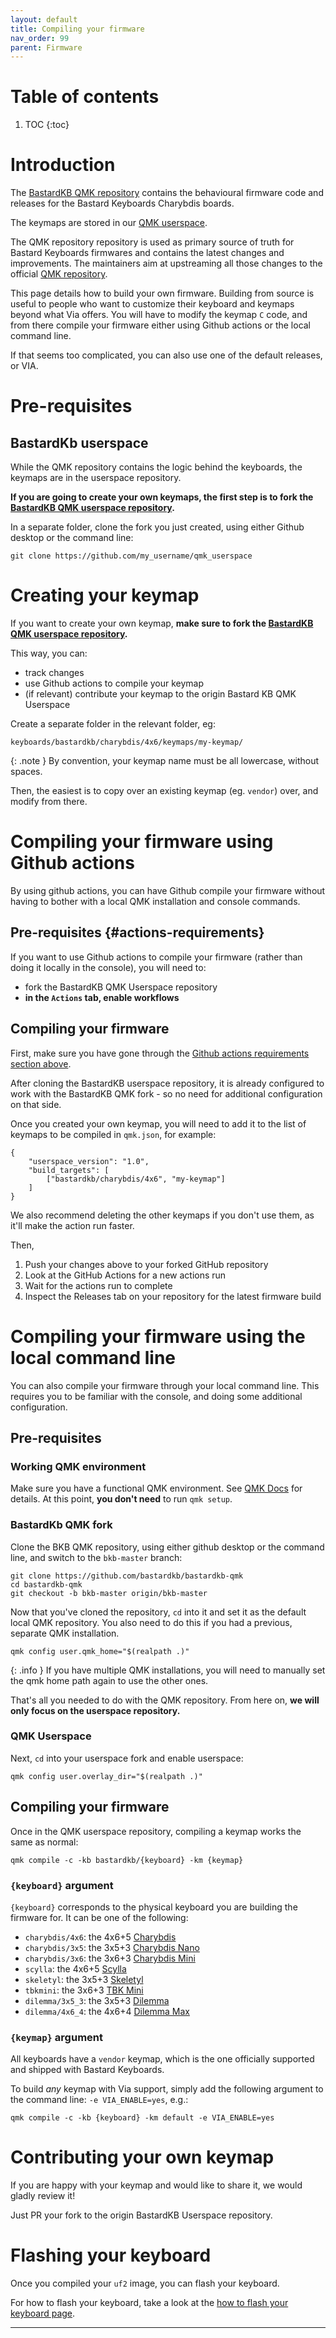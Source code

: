 ```yaml
---
layout: default
title: Compiling your firmware
nav_order: 99
parent: Firmware
---
```


# Table of contents

1. TOC
{:toc}

# Introduction

The [BastardKB QMK repository](https://github.com/bastardkb/bastardkb-qmk) contains the behavioural firmware code and releases for the Bastard Keyboards Charybdis boards.

The keymaps are stored in our [QMK userspace](https://github.com/Bastardkb/qmk_userspace).

The QMK repository repository is used as primary source of truth for Bastard Keyboards firmwares and contains the latest changes and improvements.
The maintainers aim at upstreaming all those changes to the official [QMK repository](https://github.com/qmk/qmk_firmware).

This page details how to build your own firmware. 
Building from source is useful to people who want to customize their keyboard and keymaps beyond what Via offers. 
You will have to modify the keymap `C` code, and from there compile your firmware either using Github actions or the local command line.

If that seems too complicated, you can also use one of the default releases, or VIA.

# Pre-requisites

## BastardKb userspace

While the QMK repository contains the logic behind the keyboards, the keymaps are in the userspace repository.

**If you are going to create your own keymaps, the first step is to fork the [BastardKB QMK userspace repository](https://github.com/Bastardkb/qmk_userspace).**

In a separate folder, clone the fork you just created, using either Github desktop or the command line:


```shell
git clone https://github.com/my_username/qmk_userspace 
```

# Creating your keymap

If you want to create your own keymap, **make sure to fork the  [BastardKB QMK userspace repository](https://github.com/Bastardkb/qmk_userspace).**

This way, you can:

- track changes
- use Github actions to compile your keymap
- (if relevant) contribute your keymap to the origin Bastard KB QMK Userspace

Create a separate folder in the relevant folder, eg:

```
keyboards/bastardkb/charybdis/4x6/keymaps/my-keymap/
```


{: .note }
By convention, your keymap name must be all lowercase, without spaces.

Then, the easiest is to copy over an existing keymap (eg. `vendor`) over, and modify from there.

# Compiling your firmware using Github actions

By using github actions, you can have Github compile your firmware without having to bother with a local QMK installation and console commands.

## Pre-requisites {#actions-requirements}

If you want to use Github actions to compile your firmware (rather than doing it locally in the console), you will need to:

- fork the BastardKB QMK Userspace repository
- **in the `Actions` tab, enable workflows**


## Compiling your firmware

First, make sure you have gone through the [Github actions requirements section above](#actions-requirements).

After cloning the BastardKB userspace repository, it is already configured to work with the BastardKB QMK fork - so no need for additional configuration on that side.

Once you created your own keymap, you will need to add it to the list of keymaps to be compiled in `qmk.json`, for example:

```shell
{
    "userspace_version": "1.0",
    "build_targets": [
        ["bastardkb/charybdis/4x6", "my-keymap"]
    ]
}
```

We also recommend deleting the other keymaps if you don't use them, as it'll make the action run faster.

Then,

1. Push your changes above to your forked GitHub repository
1. Look at the GitHub Actions for a new actions run
1. Wait for the actions run to complete
1. Inspect the Releases tab on your repository for the latest firmware build


# Compiling your firmware using the local command line

You can also compile your firmware through your local command line. This requires you to be familiar with the console, and doing some additional configuration.

## Pre-requisites

### Working QMK environment

Make sure you have a functional QMK environment. See [QMK Docs](https://docs.qmk.fm/#/newbs) for details. At this point, **you don't need** to run `qmk setup`.

### BastardKb QMK fork

Clone the BKB QMK repository, using either github desktop or the command line, and switch to the `bkb-master` branch:

```shell
git clone https://github.com/bastardkb/bastardkb-qmk
cd bastardkb-qmk
git checkout -b bkb-master origin/bkb-master
```

Now that you've cloned the repository, `cd` into it and set it as the default local QMK repository. You also need to do this if you had a previous, separate QMK installation.

```shell
qmk config user.qmk_home="$(realpath .)" 
```

{: .info }
If you have multiple QMK installations, you will need to manually set the qmk home path again to use the other ones.

That's all you needed to do with the QMK repository.
From here on, **we will only focus on the userspace repository.**

### QMK Userspace

Next, `cd` into your userspace fork and enable userspace:

```shell
qmk config user.overlay_dir="$(realpath .)"
```

## Compiling your firmware

Once in the QMK userspace repository, compiling a keymap works the same as normal:

```shell
qmk compile -c -kb bastardkb/{keyboard} -km {keymap}
```

### `{keyboard}` argument

`{keyboard}` corresponds to the physical keyboard you are building the firmware for. It can be one of the following:

- `charybdis/4x6`: the 4x6+5 [Charybdis](https://github.com/bastardkb/charybdis/)
- `charybdis/3x5`: the 3x5+3 [Charybdis Nano](https://github.com/bastardkb/charybdis/)
- `charybdis/3x6`: the 3x6+3 [Charybdis Mini](https://github.com/bastardkb/charybdis/)
- `scylla`: the 4x6+5 [Scylla](https://github.com/Bastardkb/Scylla)
- `skeletyl`: the 3x5+3 [Skeletyl](https://github.com/Bastardkb/Skeletyl/)
- `tbkmini`: the 3x6+3 [TBK Mini](https://github.com/Bastardkb/TBK-Mini/)
- `dilemma/3x5_3`: the 3x5+3 [Dilemma](https://github.com/bastardkb/dilemma/)
- `dilemma/4x6_4`: the 4x6+4 [Dilemma Max](https://github.com/bastardkb/dilemma/)

### `{keymap}` argument

All keyboards have a `vendor` keymap, which is the one officially supported and shipped with Bastard Keyboards.

To build *any* keymap with Via support, simply add the following argument to the command line: `-e VIA_ENABLE=yes`, e.g.:

```shell
qmk compile -c -kb {keyboard} -km default -e VIA_ENABLE=yes
```

# Contributing your own keymap

If you are happy with your keymap and would like to share it, we would gladly review it!

Just PR your fork to the origin BastardKB Userspace repository.

# Flashing your keyboard

Once you compiled your `uf2` image, you can flash your keyboard.

For how to flash your keyboard, take a look at the [how to flash your keyboard page][flashing].


---

[flashing]: {{site.baseurl}}/fw/flashing.html